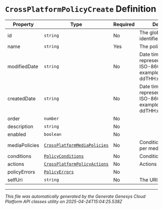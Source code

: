 # `CrossPlatformPolicyCreate` Definition

| Property | Type | Required | Description |
|----------|------|----------|-------------|
| id | `string` | No | The globally unique identifier for the object. |
| name | `string` | Yes | The policy name. |
| modifiedDate | `string` | No | Date time is represented as an ISO-8601 string. For example: yyyy-MM-ddTHH:mm:ss[.mmm]Z |
| createdDate | `string` | No | Date time is represented as an ISO-8601 string. For example: yyyy-MM-ddTHH:mm:ss[.mmm]Z |
| order | `number` | No |  |
| description | `string` | No |  |
| enabled | `boolean` | No |  |
| mediaPolicies | [`CrossPlatformMediaPolicies`](crossplatformmediapolicies-definition.md) | No | Conditions and actions per media type |
| conditions | [`PolicyConditions`](policyconditions-definition.md) | No | Conditions |
| actions | [`CrossPlatformPolicyActions`](crossplatformpolicyactions-definition.md) | No | Actions |
| policyErrors | [`PolicyErrors`](policyerrors-definition.md) | No |  |
| selfUri | `string` | No | The URI for this object |

---

*This file was automatically generated by the Generate Genesys Cloud Platform API classes utility on 2025-04-24T15:04:25.538Z*